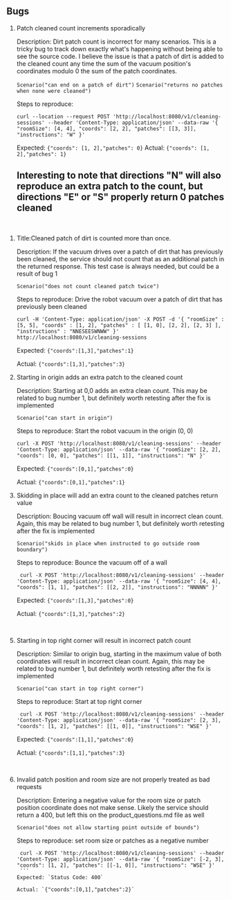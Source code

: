 ## Bugs
1. Patch cleaned count increments sporadically 
   
   Description: Dirt patch count is incorrect for many scenarios.  This is a tricky bug to track down exactly what's happening without being able to see the source code.  I believe the issue is that a patch of dirt is added to the cleaned count any time the sum of the vacuum position's coordinates modulo 0 the sum of the patch coordinates.  

    ```Scenario("can end on a patch of dirt")```
    ```Scenario("returns no patches when none were cleaned")```
    
    Steps to reproduce:
    ```
    curl --location --request POST 'http://localhost:8080/v1/cleaning-sessions' --header 'Content-Type: application/json' --data-raw '{ "roomSize": [4, 4], "coords": [2, 2], "patches": [[3, 3]], "instructions": "W" }'
    ```
    Expected: `{"coords": [1, 2],"patches": 0}`
    Actual: `{"coords": [1, 2],"patches": 1}`
   ## Interesting to note that directions "N" will also reproduce an extra patch to the count, but directions "E" or "S" properly return 0 patches cleaned
&nbsp;

1. Title:Cleaned patch of dirt is counted more than once.
   
   Description: If the vacuum drives over a patch of dirt that has previously been cleaned, the service should not count that as an additional patch in the returned response.  This test case is always needed, but could be a result of bug 1

   ```Scenario("does not count cleaned patch twice")```


   Steps to reproduce: Drive the robot vacuum over a patch of dirt that has previously been cleaned 
   ```
   curl -H 'Content-Type: application/json' -X POST -d '{ "roomSize" : [5, 5], "coords" : [1, 2], "patches" : [ [1, 0], [2, 2], [2, 3] ], "instructions" : "NNESEESWNWW" }' http://localhost:8080/v1/cleaning-sessions     
   ```
   Expected: `{"coords":[1,3],"patches":1}`

   Actual: `{"coords":[1,3],"patches":3}`
&nbsp;

3. Starting in origin adds an extra patch to the cleaned count
   
    Description: Starting at 0,0 adds an extra clean count. This may be related to bug number 1, but definitely worth retesting after the fix is implemented

    ```Scenario("can start in origin")```

    Steps to reproduce: Start the robot vacuum in the origin (0, 0)
    ```
    curl -X POST 'http://localhost:8080/v1/cleaning-sessions' --header 'Content-Type: application/json' --data-raw '{ "roomSize": [2, 2], "coords": [0, 0], "patches": [[1, 1]], "instructions": "N" }'
    ```
   Expected: `{"coords":[0,1],"patches":0}`

   Actual: `{"coords":[0,1],"patches":1}`
&nbsp;


4. Skidding in place will add an extra count to the cleaned patches return value

    Description: Boucing vacuum off wall will result in incorrect clean count. Again, this may be related to bug number 1, but definitely worth retesting after the fix is implemented 

    ```Scenario("skids in place when instructed to go outside room boundary")```

   Steps to reproduce: Bounce the vacuum off of a wall
   ```
    curl -X POST 'http://localhost:8080/v1/cleaning-sessions' --header 'Content-Type: application/json' --data-raw '{ "roomSize": [4, 4], "coords": [1, 1], "patches": [[2, 2]], "instructions": "NNNNN" }'
    ```
   Expected: `{"coords":[1,3],"patches":0}`

   Actual: `{"coords":[1,3],"patches":2}`

&nbsp;

5. Starting in top right corner will result in incorrect patch count

    Description: Similar to origin bug, starting in the maximum value of both coordinates will result in incorrect clean count. Again, this may be related to bug number 1, but definitely worth retesting after the fix is implemented 

    ```Scenario("can start in top right corner")```

   Steps to reproduce: Start at top right corner
   ```
    curl -X POST 'http://localhost:8080/v1/cleaning-sessions' --header 'Content-Type: application/json' --data-raw '{ "roomSize": [2, 3], "coords": [1, 2], "patches": [[1, 0]], "instructions": "WSE" }'
    ```
   Expected: `{"coords":[1,1],"patches":0}`

   Actual: `{"coords":[1,1],"patches":3}`

&nbsp;

6. Invalid patch position and room size are not properly treated as bad requests

    Description: Entering a negative value for the room size or patch position coordinate does not make sense.  Likely the service should return a 400, but left this on the product_questions.md file as well

   ```Scenario("does not allow starting point outside of bounds")```

   Steps to reproduce: set room size or patches as a negative number
      ```
       curl -X POST 'http://localhost:8080/v1/cleaning-sessions' --header 'Content-Type: application/json' --data-raw '{ "roomSize": [-2, 3], "coords": [1, 2], "patches": [[-1, 0]], "instructions": "WSE" }'
       ```
      Expected: `Status Code: 400`

      Actual: `{"coords":[0,1],"patches":2}`